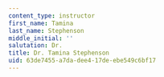 ```yaml
---
content_type: instructor
first_name: Tamina
last_name: Stephenson
middle_initial: ''
salutation: Dr.
title: Dr. Tamina Stephenson
uid: 63de7455-a7da-dee4-17de-ebe549c6bf17
---
```

